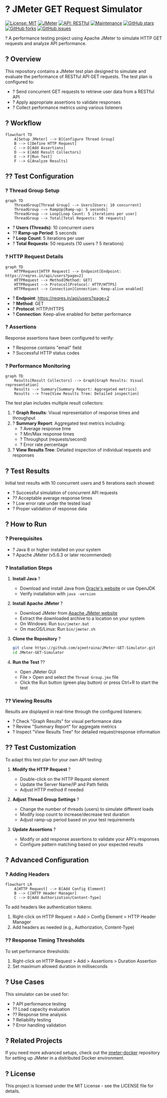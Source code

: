# ? JMeter GET Request Simulator

[![License: MIT](https://img.shields.io/badge/License-MIT-yellow.svg)](https://opensource.org/licenses/MIT)
[![JMeter](https://img.shields.io/badge/JMeter-5.6.3-red.svg)](https://jmeter.apache.org/)
[![API: RESTful](https://img.shields.io/badge/API-RESTful-blue.svg)](https://reqres.in/)
[![Maintenance](https://img.shields.io/badge/Maintained%3F-yes-green.svg)](https://github.com/ajeetraina/JMeter-GET-Simulator/graphs/commit-activity)
[![GitHub stars](https://img.shields.io/github/stars/ajeetraina/JMeter-GET-Simulator.svg)](https://github.com/ajeetraina/JMeter-GET-Simulator/stargazers)
[![GitHub forks](https://img.shields.io/github/forks/ajeetraina/JMeter-GET-Simulator.svg)](https://github.com/ajeetraina/JMeter-GET-Simulator/network/members)
[![GitHub issues](https://img.shields.io/github/issues/ajeetraina/JMeter-GET-Simulator.svg)](https://github.com/ajeetraina/JMeter-GET-Simulator/issues)

? A performance testing project using Apache JMeter to simulate HTTP GET requests and analyze API performance.

## ? Overview

This repository contains a JMeter test plan designed to simulate and evaluate the performance of RESTful API GET requests. The test plan is configured to:

- ? Send concurrent GET requests to retrieve user data from a RESTful API
- ? Apply appropriate assertions to validate responses
- ? Collect performance metrics using various listeners

## ? Workflow

```mermaid
flowchart TD
    A[Setup JMeter] --> B[Configure Thread Group]
    B --> C[Define HTTP Request]
    C --> D[Add Assertions]
    D --> E[Add Result Collectors]
    E --> F[Run Test]
    F --> G[Analyze Results]
```

## ?? Test Configuration

### ? Thread Group Setup

```mermaid
graph TD
    ThreadGroup[Thread Group] --> Users[Users: 10 concurrent]
    ThreadGroup --> RampUp[Ramp-up: 5 seconds]
    ThreadGroup --> Loop[Loop Count: 5 iterations per user]
    ThreadGroup --> Total[Total Requests: 50 requests]
```

- ? **Users (Threads)**: 10 concurrent users
- ?? **Ramp-up Period**: 5 seconds
- ? **Loop Count**: 5 iterations per user
- ? **Total Requests**: 50 requests (10 users ? 5 iterations)

### ? HTTP Request Details

```mermaid
graph TD
    HTTPRequest[HTTP Request] --> Endpoint[Endpoint: https://reqres.in/api/users?page=2]
    HTTPRequest --> Method[Method: GET]
    HTTPRequest --> Protocol[Protocol: HTTP/HTTPS]
    HTTPRequest --> Connection[Connection: Keep-alive enabled]
```

- ? **Endpoint**: https://reqres.in/api/users?page=2
- ? **Method**: GET
- ? **Protocol**: HTTP/HTTPS
- ? **Connection**: Keep-alive enabled for better performance

### ? Assertions

Response assertions have been configured to verify:
- ? Response contains "email" field
- ? Successful HTTP status codes

### ? Performance Monitoring

```mermaid
graph TD
    Results[Result Collectors] --> Graph[Graph Results: Visual representation]
    Results --> Summary[Summary Report: Aggregated metrics]
    Results --> Tree[View Results Tree: Detailed inspection]
```

The test plan includes multiple result collectors:

1. ? **Graph Results**: Visual representation of response times and throughput
2. ? **Summary Report**: Aggregated test metrics including:
   - ? Average response time
   - ? Min/Max response times
   - ? Throughput (requests/second)
   - ? Error rate percentage
3. ? **View Results Tree**: Detailed inspection of individual requests and responses

## ? Test Results

Initial test results with 10 concurrent users and 5 iterations each showed:

- ? Successful simulation of concurrent API requests
- ?? Acceptable average response times
- ? Low error rate under the tested load
- ? Proper validation of response data

## ? How to Run

### ? Prerequisites
- ? Java 8 or higher installed on your system
- ? Apache JMeter (v5.6.3 or later recommended)

### ? Installation Steps

1. **Install Java** ?
   - Download and install Java from [Oracle's website](https://www.oracle.com/java/technologies/javase-downloads.html) or use OpenJDK
   - Verify installation with `java -version`

2. **Install Apache JMeter** ?
   - Download JMeter from [Apache JMeter website](https://jmeter.apache.org/download_jmeter.cgi)
   - Extract the downloaded archive to a location on your system
   - On Windows: Run `bin/jmeter.bat`
   - On macOS/Linux: Run `bin/jmeter.sh`

3. **Clone the Repository** ?
   ```bash
   git clone https://github.com/ajeetraina/JMeter-GET-Simulator.git
   cd JMeter-GET-Simulator
   ```

4. **Run the Test** ??
   - Open JMeter GUI
   - File > Open and select the `Thread Group.jmx` file
   - Click the Run button (green play button) or press Ctrl+R to start the test

### ?? Viewing Results

Results are displayed in real-time through the configured listeners:
- ? Check "Graph Results" for visual performance data
- ? Review "Summary Report" for aggregate metrics
- ? Inspect "View Results Tree" for detailed request/response information

## ?? Test Customization

To adapt this test plan for your own API testing:

1. **Modify the HTTP Request** ?
   - Double-click on the HTTP Request element
   - Update the Server Name/IP and Path fields
   - Adjust HTTP method if needed

2. **Adjust Thread Group Settings** ?
   - Change the number of threads (users) to simulate different loads
   - Modify loop count to increase/decrease test duration
   - Adjust ramp-up period based on your test requirements

3. **Update Assertions** ?
   - Modify or add response assertions to validate your API's responses
   - Configure pattern matching based on your expected results

## ? Advanced Configuration

### ? Adding Headers

```mermaid
flowchart LR
    A[HTTP Request] --> B[Add Config Element]
    B --> C[HTTP Header Manager]
    C --> D[Add Authorization/Content-Type]
```

To add headers like authentication tokens:
1. Right-click on HTTP Request > Add > Config Element > HTTP Header Manager
2. Add headers as needed (e.g., Authorization, Content-Type)

### ?? Response Timing Thresholds

To set performance thresholds:
1. Right-click on HTTP Request > Add > Assertions > Duration Assertion
2. Set maximum allowed duration in milliseconds

## ? Use Cases

This simulator can be used for:

- ? API performance testing
- ?? Load capacity evaluation
- ?? Response time analysis
- ? Reliability testing
- ? Error handling validation

## ? Related Projects

If you need more advanced setups, check out the [jmeter-docker](https://github.com/ajeetraina/jmeter-docker) repository for setting up JMeter in a distributed Docker environment.

## ? License

This project is licensed under the MIT License - see the LICENSE file for details.